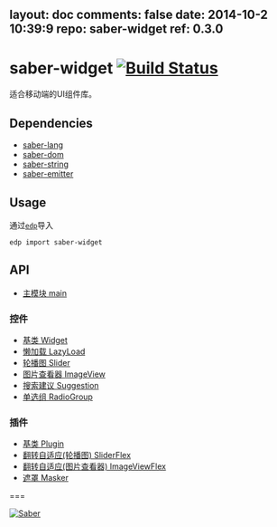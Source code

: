 layout: doc
comments: false
date: 2014-10-2 10:39:9
repo: saber-widget
ref: 0.3.0
---

# saber-widget [![Build Status](https://travis-ci.org/ecomfe/saber-widget.png)](https://travis-ci.org/ecomfe/saber-widget)

适合移动端的UI组件库。


## Dependencies

+ [saber-lang](https://github.com/ecomfe/saber-lang)
+ [saber-dom](https://github.com/ecomfe/saber-dom)
+ [saber-string](https://github.com/ecomfe/saber-string)
+ [saber-emitter](https://github.com/ecomfe/saber-emitter)

## Usage

通过[`edp`](https://github.com/ecomfe/edp)导入

```
edp import saber-widget
```

## API

* [主模块 main](./doc/api-main.html)

### 控件

* [基类 Widget](./doc/api-widget.html)
* [懒加载 LazyLoad](./doc/api-widget-lazyload.html)
* [轮播图 Slider](./doc/api-widget-slider.html)
* [图片查看器 ImageView](./doc/api-widget-imageview.html)
* [搜索建议 Suggestion](./doc/api-widget-suggestion.html)
* [单选组 RadioGroup](./doc/api-widget-radiogroup.html)

### 插件

* [基类 Plugin](./doc/api-plugin.html)
* [翻转自适应(轮播图) SliderFlex](./doc/api-plugin-sliderflex.html)
* [翻转自适应(图片查看器) ImageViewFlex](./doc/api-plugin-imageviewflex.html)
* [遮罩 Masker](./doc/api-plugin-masker.html)

===

[![Saber](https://f.cloud.github.com/assets/157338/1485433/aeb5c72a-4714-11e3-87ae-7ef8ae66e605.png)](http://ecomfe.github.io/saber)

